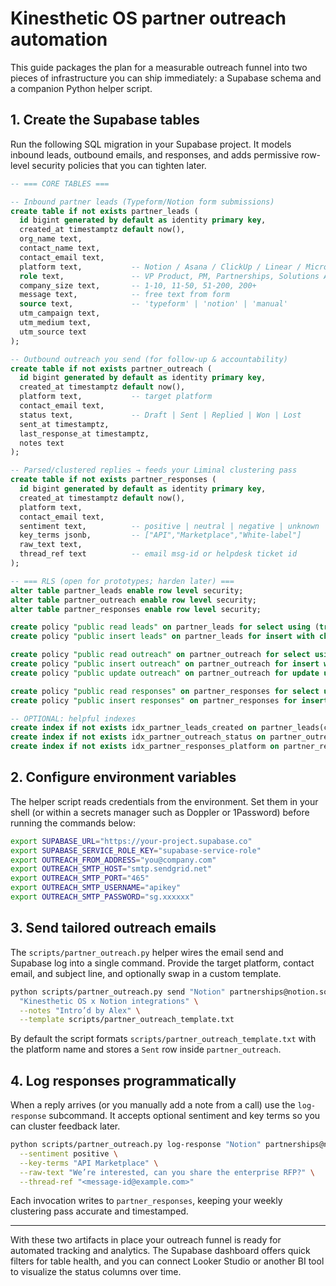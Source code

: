 # Kinesthetic OS partner outreach automation

This guide packages the plan for a measurable outreach funnel into two pieces of
infrastructure you can ship immediately: a Supabase schema and a companion
Python helper script.

## 1. Create the Supabase tables

Run the following SQL migration in your Supabase project. It models inbound
leads, outbound emails, and responses, and adds permissive row-level security
policies that you can tighten later.

```sql
-- === CORE TABLES ===

-- Inbound partner leads (Typeform/Notion form submissions)
create table if not exists partner_leads (
  id bigint generated by default as identity primary key,
  created_at timestamptz default now(),
  org_name text,
  contact_name text,
  contact_email text,
  platform text,           -- Notion / Asana / ClickUp / Linear / Microsoft / Other
  role text,               -- VP Product, PM, Partnerships, Solutions Architect, etc.
  company_size text,       -- 1-10, 11-50, 51-200, 200+
  message text,            -- free text from form
  source text,             -- 'typeform' | 'notion' | 'manual'
  utm_campaign text,
  utm_medium text,
  utm_source text
);

-- Outbound outreach you send (for follow-up & accountability)
create table if not exists partner_outreach (
  id bigint generated by default as identity primary key,
  created_at timestamptz default now(),
  platform text,           -- target platform
  contact_email text,
  status text,             -- Draft | Sent | Replied | Won | Lost
  sent_at timestamptz,
  last_response_at timestamptz,
  notes text
);

-- Parsed/clustered replies → feeds your Liminal clustering pass
create table if not exists partner_responses (
  id bigint generated by default as identity primary key,
  created_at timestamptz default now(),
  platform text,
  contact_email text,
  sentiment text,          -- positive | neutral | negative | unknown
  key_terms jsonb,         -- ["API","Marketplace","White-label"]
  raw_text text,
  thread_ref text          -- email msg-id or helpdesk ticket id
);

-- === RLS (open for prototypes; harden later) ===
alter table partner_leads enable row level security;
alter table partner_outreach enable row level security;
alter table partner_responses enable row level security;

create policy "public read leads" on partner_leads for select using (true);
create policy "public insert leads" on partner_leads for insert with check (true);

create policy "public read outreach" on partner_outreach for select using (true);
create policy "public insert outreach" on partner_outreach for insert with check (true);
create policy "public update outreach" on partner_outreach for update using (true);

create policy "public read responses" on partner_responses for select using (true);
create policy "public insert responses" on partner_responses for insert with check (true);

-- OPTIONAL: helpful indexes
create index if not exists idx_partner_leads_created on partner_leads(created_at);
create index if not exists idx_partner_outreach_status on partner_outreach(status);
create index if not exists idx_partner_responses_platform on partner_responses(platform);
```

## 2. Configure environment variables

The helper script reads credentials from the environment. Set them in your shell
(or within a secrets manager such as Doppler or 1Password) before running the
commands below:

```bash
export SUPABASE_URL="https://your-project.supabase.co"
export SUPABASE_SERVICE_ROLE_KEY="supabase-service-role"
export OUTREACH_FROM_ADDRESS="you@company.com"
export OUTREACH_SMTP_HOST="smtp.sendgrid.net"
export OUTREACH_SMTP_PORT="465"
export OUTREACH_SMTP_USERNAME="apikey"
export OUTREACH_SMTP_PASSWORD="sg.xxxxxx"
```

## 3. Send tailored outreach emails

The `scripts/partner_outreach.py` helper wires the email send and Supabase log
into a single command. Provide the target platform, contact email, and subject
line, and optionally swap in a custom template.

```bash
python scripts/partner_outreach.py send "Notion" partnerships@notion.so \
  "Kinesthetic OS x Notion integrations" \
  --notes "Intro’d by Alex" \
  --template scripts/partner_outreach_template.txt
```

By default the script formats `scripts/partner_outreach_template.txt` with the
platform name and stores a `Sent` row inside `partner_outreach`.

## 4. Log responses programmatically

When a reply arrives (or you manually add a note from a call) use the
`log-response` subcommand. It accepts optional sentiment and key terms so you
can cluster feedback later.

```bash
python scripts/partner_outreach.py log-response "Notion" partnerships@notion.so \
  --sentiment positive \
  --key-terms "API Marketplace" \
  --raw-text "We’re interested, can you share the enterprise RFP?" \
  --thread-ref "<message-id@example.com>"
```

Each invocation writes to `partner_responses`, keeping your weekly clustering
pass accurate and timestamped.

---

With these two artifacts in place your outreach funnel is ready for automated
tracking and analytics. The Supabase dashboard offers quick filters for table
health, and you can connect Looker Studio or another BI tool to visualize the
status columns over time.
